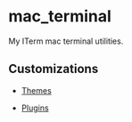# mac_terminal
My ITerm mac terminal utilities. 


## Customizations
* [Themes](https://github.com/MohamedElashri/mac_terminal/tree/main/Themes)

* [Plugins](https://github.com/MohamedElashri/mac_terminal/tree/main/Code)
